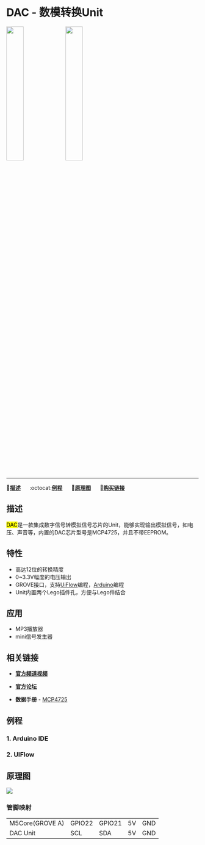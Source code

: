# DAC - 数模转换Unit

<img src="assets/img/product_pics/unit/M5GO_Unit_dac.png" width="30%" height="30%"> <img src="assets/img/product_pics/unit/unit_dac_grove_a.png" width="30%" height="30%">

***

:memo:**[描述](#描述)**&nbsp;&nbsp;&nbsp;&nbsp;&nbsp;&nbsp;:octocat:**[例程](#例程)**&nbsp;&nbsp;&nbsp;&nbsp;&nbsp;&nbsp;:electric_plug:**[原理图](#原理图)**&nbsp;&nbsp;&nbsp;&nbsp;&nbsp;&nbsp;🛒**[购买链接](https://item.taobao.com/item.htm?spm=a1z10.3-c.w4002-1172588106.28.312f425eRDFbqp&id=580257615943)**

## 描述

<mark>DAC</mark>是一款集成数字信号转模拟信号芯片的Unit，能够实现输出模拟信号，如电压、声音等，内置的DAC芯片型号是MCP4725，并且不带EEPROM。

## 特性

-  高达12位的转换精度
-  0~3.3V幅度的电压输出
-  GROVE接口，支持[UiFlow](http://flow.m5stack.com)编程，[Arduino](http://www.arduino.cc)编程
-  Unit内置两个Lego插件孔，方便与Lego件结合

## 应用

-  MP3播放器
-  mini信号发生器

## 相关链接

- **[官方频道视频](https://i.youku.com/i/UNjE1ODA2MzE0OA==?spm=a2hzp.8253869.0.0)**

- **[官方论坛](http://forum.m5stack.com/)**

-  **数据手册** - [MCP4725](http://pdf1.alldatasheet.com/datasheet-pdf/view/233449/MICROCHIP/MCP4725.html)

## 例程

### 1. Arduino IDE
<!--
```arduino
/*
    hardware : m5stack uint dac
    please install adafruit MCP4725 lib
*/
#include <Wire.h>
#include <Adafruit_MCP4725.h>

#define DAC_ADDR
Adafruit_MCP4725 dac;

void setup(void) {
    Serial.begin(115200);
    Serial.println("Hello!");

    // For Adafruit
    ///the address of MCP4725A1 is 0x62 (default) or 0x63 (ADDR pin tied to VCC)
    // the address of MCP4725A0 is 0x60 or 0x61
    // the address of MCP4725A2 is 0x64 or 0x65
    dac.begin(0x60);

    Serial.println("Generating a triangle wave");
    dac.setVoltage(2048, false);

}

void loop(void) {
    // 12bit value , false mean not write EEPROM
    dac.setVoltage(1024, false);
    delay(1000);
    dac.setVoltage(2048, false);
    delay(1000);
}
```

<!-- 具体例程请点击[这里](https://github.com/m5stack/M5-ProductExampleCodes/tree/master/Unit/DAC/Arduino)。 -->

### 2. UIFlow

<!-- <img src="assets/img/product_pics/unit/unit_example/example_unit_dac_01.png" width="30%" height="30%"> <img src="assets/img/product_pics/unit/unit_example/example_unit_dac_02.png" width="55%" height="55%">

具体例程请点击[这里](https://github.com/m5stack/M5-ProductExampleCodes/tree/master/Unit/DAC/UIFlow)。 -->

## 原理图

<img src="assets/img/product_pics/unit/dac_sch.JPG">

### 管脚映射

<table>
 <tr><td>M5Core(GROVE A)</td><td>GPIO22</td><td>GPIO21</td><td>5V</td><td>GND</td></tr>
 <tr><td>DAC Unit</td><td>SCL</td><td>SDA</td><td>5V</td><td>GND</td></tr>
</table>
